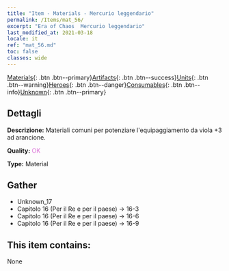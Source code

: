 ```yaml
---
title: "Item - Materials - Mercurio leggendario"
permalink: /Items/mat_56/
excerpt: "Era of Chaos  Mercurio leggendario"
last_modified_at: 2021-03-18
locale: it
ref: "mat_56.md"
toc: false
classes: wide
---
```

 [Materials](/it/Items/){: .btn .btn--primary}[Artifacts](/it/Items/Artifacts/){: .btn .btn--success}[Units](/it/Items/Units/){: .btn .btn--warning}[Heroes](/it/Items/Heroes/){: .btn .btn--danger}[Consumables](/it/Items/Consumables/){: .btn .btn--info}[Unknown](/it/Items/Unknown/){: .btn .btn--primary}

## Dettagli
 **Descrizione:** Materiali comuni per potenziare l'equipaggiamento da viola +3 ad arancione.

 **Quality:** <span style="color: #DA70D6">OK</span>

 **Type:** Material

## Gather

*    Unknown_17 
*    Capitolo 16 (Per il Re e per il paese) -> 16-3 
*    Capitolo 16 (Per il Re e per il paese) -> 16-6 
*    Capitolo 16 (Per il Re e per il paese) -> 16-9 

## This item contains:

  None

